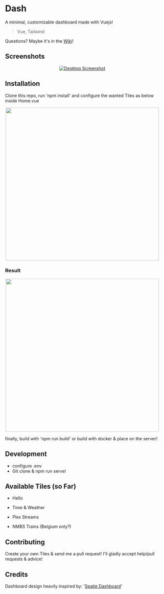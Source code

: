 
  
  

# Dash

A minimal, customizable dashboard  made with Vuejs!  

> Vue, Tailwind

Questions? Maybe it's in the [Wiki](https://github.com/WDaan/dash/wiki/)!

## Screenshots

  

<p  align="center">
<a  href="https://imgur.com/xxPFdA9.png"><img  src="https://imgur.com/xxPFdA9.png"  title="Desktop"  alt="Desktop Screenshot" ></a>
</p>

  
## Installation

Clone this repo, run  'npm install' and configure the wanted Tiles as below inside Home.vue

<p  align="center">
<a  href="https://imgur.com/bh37Vop.png"><img  src="https://imgur.com/bh37Vop.png"  width="500" ></a>
</p>

### Result
<p  align="center">
<a  href="https://https://imgur.com/Y0rxGfi.png"><img  src="https://imgur.com/Y0rxGfi.png"  width="500" ></a>
</p>

finally, build with 'npm run build' or build with docker & place on the server!

## Development

  - configure .env
  - Git clone & npm run serve!

## Available Tiles (so Far)

  

- Hello
  

- Time & Weather
  

- Plex Streams

 - NMBS Trains (Belgium only?)



## Contributing

Create your own Tiles & send me a pull request!
I'll gladly accept help/pull requests & advice! 
  
## Credits 

Dashboard design heavily inspired by: '[Spatie Dashboard](https://github.com/spatie/dashboard.spatie.be/tree/vue-websockets)'
